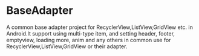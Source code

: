 # BaseAdapter
A common base adapter project for RecyclerView,ListView,GridView etc. in Android.It support using multi-type item, and setting header, footer, emptyview, loading more, anim and any others in common use for RecyclerView,ListView,GridView or their adapter.
